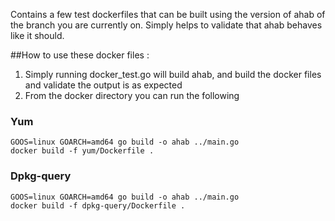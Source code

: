 Contains a few test dockerfiles that can be built using the version of ahab of the branch you are currently on. 
Simply helps to validate that ahab behaves like it should.

##How to use these docker files : 
1. Simply running docker_test.go will build ahab, and build the docker files and validate the output is as expected
2. From the docker directory you can run the following

### Yum
```
GOOS=linux GOARCH=amd64 go build -o ahab ../main.go
docker build -f yum/Dockerfile .
```

### Dpkg-query
```
GOOS=linux GOARCH=amd64 go build -o ahab ../main.go
docker build -f dpkg-query/Dockerfile .
```
